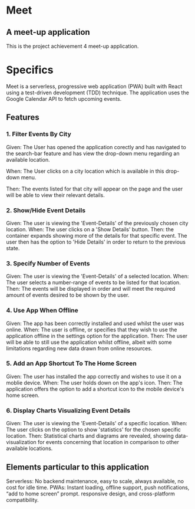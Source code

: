 # Meet
## A meet-up application
This is the project achievement 4 meet-up application.
# Specifics
Meet is a serverless, progressive web application (PWA) built with React using a test-driven development (TDD) technique. The application uses the Google Calendar API to fetch upcoming events.

## Features
### 1. Filter Events By City
Given: The User has opened the application corectly and has navigated to the search-bar feature and has view the drop-down menu regarding an available location.


When: The User clicks on a city location which is available in this drop-down menu.


Then: The events listed for that city will appear on the page and the user will be able to view their relevant details. 

### 2. Show/Hide Event Details
Given: The user is viewing the 'Event-Details' of the previously chosen city location.
When: The user clicks on a 'Show Details' button. 
Then: the container expands showing more of the details for that specific event. The user then has the option to 'Hide Details' in order to return to the previous state.

### 3. Specify Number of Events
Given: The user is viewing the 'Event-Details' of a selected location.
When: The user selects a number-range of events to be listed for that location.
Then: The events will be displayed in order and will meet the required amount of events desired to be shown by the user.

### 4. Use App When Offline
Given: The app has been correctly installed and used whilst the user was online.
When: The user is offline, or specifies that they wish to use the application offline in the settings option for the application.
Then: The user will be able to still use the application whilst offline, albeit with some limitations regarding new data drawn from online resources.

### 5. Add an App Shortcut To The Home Screen
Given: The user has installed the app correctly and wishes to use it on a moblie device.
When: The user holds down on the app's icon.
Then: The application offers the option to add a shortcut icon to the mobile device's home screen.

### 6. Display Charts Visualizing Event Details
Given: The user is viewing the 'Event-Details' of a specific location.
When: The user clicks on the option to show 'statistics' for the chosen specific location.
Then: Statistical charts and diagrams are revealed, showing data-visualization for events concerning that location in comparison to other available locations.


## Elements particular to this application
Serverless: No backend maintenance, easy to scale, always available, no cost for idle time.
PWAs: Instant loading, offline support, push notifications, “add to home screen” prompt.
responsive design, and cross-platform compatibility.
